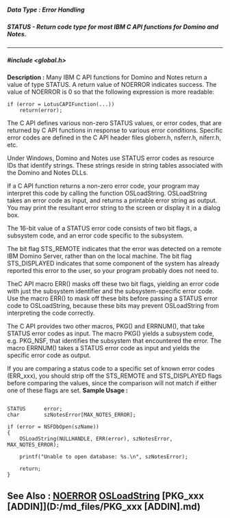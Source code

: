 ##### Data Type : Error Handling
##### STATUS - Return code type for most IBM C API functions for Domino and Notes.
---
##### #include <global.h>
**Description :**
Many IBM C API functions for Domino and Notes return a value of type STATUS.  A 
return value of NOERROR indicates success. The value of NOERROR is 0 so that 
the following expression is more readable:

    if (error = LotusCAPIFunction(...))
        return(error);

The C API defines various non-zero STATUS values, or error codes, that are 
returned by C API functions in response to various error conditions. Specific 
error codes are defined in the C API header files globerr.h, nsferr.h, 
niferr.h, etc.

Under Windows, Domino and Notes use STATUS error codes as resource IDs that 
identify strings. These strings reside in string tables associated with the 
Domino and Notes DLLs. 

If a C API function returns a non-zero error code, your program may interpret 
this code by calling the function OSLoadString. OSLoadString takes an error 
code as input, and returns a printable error string as output. You may print 
the resultant error string to the screen or display it in a dialog box.

The 16-bit value of a STATUS error code consists of two bit flags, a subsystem 
code, and an error code specific to the subsystem.

The bit flag STS_REMOTE indicates that the error was detected on a remote IBM 
Domino Server, rather than on the local machine. The bit flag STS_DISPLAYED 
indicates that some component of the system has already reported this error to 
the user, so your program probably does not need to.

TheC API macro ERR() masks off these two bit flags, yielding an error code with 
just the subsystem identifier and the subsystem-specific error code. Use the 
macro ERR() to mask off these bits before passing a STATUS error code to 
OSLoadString, because these bits may prevent OSLoadString from interpreting the 
code correctly.

The C API provides two other macros, PKG() and ERRNUM(), that take STATUS error 
codes as input. The macro PKG() yields a subsystem code, e.g. PKG_NSF, that 
identifies the subsystem that encountered the error.  The macro ERRNUM() takes 
a STATUS error code as input and yields the specific error code as output.

If you are comparing a status code to a specific set of known error codes 
(ERR_xxx), you should strip off the STS_REMOTE and STS_DISPLAYED flags before 
comparing the values, since the comparison will not match if either one of 
these flags are set.
**Sample Usage :**
```

STATUS      error;
char        szNotesError[MAX_NOTES_ERROR];

if (error = NSFDbOpen(szName))
{
    OSLoadString(NULLHANDLE, ERR(error), szNotesError, MAX_NOTES_ERROR);

    printf("Unable to open database: %s.\n", szNotesError);

    return;
}
```
**See Also :**
[NOERROR](D:/md_files/NOERROR.md)
[OSLoadString](D:/md_files/OSLoadString.md)
[PKG_xxx [ADDIN]](D:/md_files/PKG_xxx [ADDIN].md)
---
